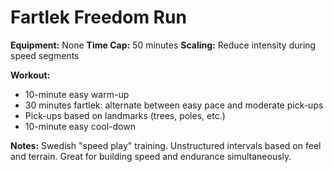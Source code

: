 # Fartlek Freedom Run

**Equipment:** None
**Time Cap:** 50 minutes
**Scaling:** Reduce intensity during speed segments

**Workout:**
- 10-minute easy warm-up
- 30 minutes fartlek: alternate between easy pace and moderate pick-ups
- Pick-ups based on landmarks (trees, poles, etc.)
- 10-minute easy cool-down

**Notes:**
Swedish "speed play" training. Unstructured intervals based on feel and terrain. Great for building speed and endurance simultaneously.